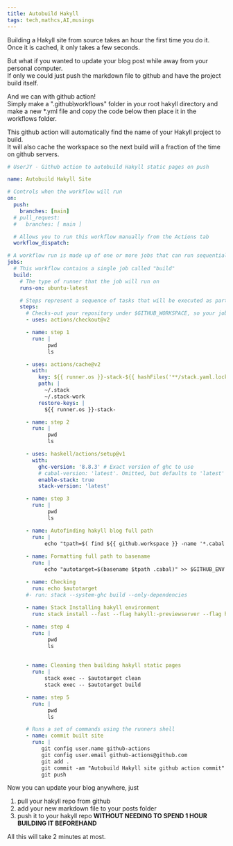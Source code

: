 ```yaml
---
title: Autobuild Hakyll
tags: tech,mathcs,AI,musings
---
```


Building a Hakyll site from source takes an hour the first time you do it.  
Once it is cached, it only takes a few seconds.  

But what if you wanted to update your blog post while away from your personal computer.  
If only we could just push the markdown file to github and have the project build itself.

And we can with github action!  
Simply make a ".github\\workflows" folder in your root hakyll directory and make a new *.yml file and copy the code below then place it in the workflows folder.

This github action will automatically find the name of your Hakyll project to build.   
It will also cache the workspace so the next build will a fraction of the time on github servers.  


``` {.yml .numberLines}
# UserJY - Github action to autobuild Hakyll static pages on push

name: Autobuild Hakyll Site

# Controls when the workflow will run
on:
  push:
    branches: [main]
  # pull_request:
  #   branches: [ main ]

  # Allows you to run this workflow manually from the Actions tab
  workflow_dispatch:

# A workflow run is made up of one or more jobs that can run sequentially or in parallel
jobs:
  # This workflow contains a single job called "build"
  build:
    # The type of runner that the job will run on
    runs-on: ubuntu-latest

    # Steps represent a sequence of tasks that will be executed as part of the job
    steps:
      # Checks-out your repository under $GITHUB_WORKSPACE, so your job can access it
      - uses: actions/checkout@v2

      - name: step 1
        run: |
             pwd
             ls

      - uses: actions/cache@v2
        with:
          key: ${{ runner.os }}-stack-${{ hashFiles('**/stack.yaml.lock') }}
          path: |
            ~/.stack
            ~/.stack-work
          restore-keys: |
            ${{ runner.os }}-stack-

      - name: step 2
        run: |
             pwd
             ls

      - uses: haskell/actions/setup@v1
        with:
          ghc-version: '8.8.3' # Exact version of ghc to use
          # cabal-version: 'latest'. Omitted, but defaults to 'latest'
          enable-stack: true
          stack-version: 'latest'

      - name: step 3
        run: |
             pwd
             ls

      - name: Autofinding hakyll blog full path
        run: |
            echo "tpath=$( find ${{ github.workspace }} -name '*.cabal' | head )" >> $GITHUB_ENV
           
      - name: Formatting full path to basename
        run: |
            echo "autotarget=$(basename $tpath .cabal)" >> $GITHUB_ENV

      - name: Checking
        run: echo $autotarget
      #- run: stack --system-ghc build --only-dependencies
      
      - name: Stack Installing hakyll environment
        run: stack install --fast --flag hakyll:-previewserver --flag hakyll:-watchserver

      - name: step 4
        run: |
             pwd
             ls
             
            
      - name: Cleaning then building hakyll static pages
        run: |
            stack exec -- $autotarget clean
            stack exec -- $autotarget build

      - name: step 5
        run: |
             pwd
             ls

      # Runs a set of commands using the runners shell
      - name: commit built site
        run: |
           git config user.name github-actions
           git config user.email github-actions@github.com
           git add .
           git commit -am "Autobuild Hakyll site github action commit"
           git push

```

Now you can update your blog anywhere, just  
1. pull your hakyll repo from github  
2. add your new markdown file to your posts folder  
3. push it to your hakyll repo **WITHOUT NEEDING TO SPEND 1 HOUR BUILDING IT BEFOREHAND**  

All this will take 2 minutes at most.   